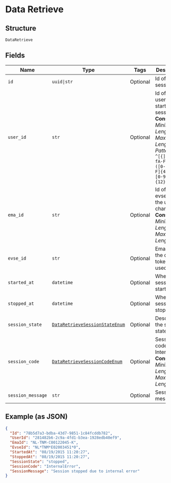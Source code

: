 
# Data Retrieve

## Structure

`DataRetrieve`

## Fields

| Name | Type | Tags | Description |
|  --- | --- | --- | --- |
| `id` | `uuid\|str` | Optional | Id of the session |
| `user_id` | `str` | Optional | Id of the user that started the session<br>**Constraints**: *Minimum Length*: `36`, *Maximum Length*: `36`, *Pattern*: `^[{]?[0-9a-fA-F]{8}-([0-9a-fA-F]{4}-){3}[0-9a-fA-F]{12}[}]?$` |
| `ema_id` | `str` | Optional | Id of the evse that the user is charging<br>**Constraints**: *Minimum Length*: `12`, *Maximum Length*: `36` |
| `evse_id` | `str` | Optional | Ema-id of the charge token that is used |
| `started_at` | `datetime` | Optional | When the session is started |
| `stopped_at` | `datetime` | Optional | When the session is stopped |
| `session_state` | [`DataRetrieveSessionStateEnum`](../../doc/models/data-retrieve-session-state-enum.md) | Optional | Describes the session state |
| `session_code` | [`DataRetrieveSessionCodeEnum`](../../doc/models/data-retrieve-session-code-enum.md) | Optional | Session code e.g InternalError<br>**Constraints**: *Minimum Length*: `7`, *Maximum Length*: `14` |
| `session_message` | `str` | Optional | Session message |

## Example (as JSON)

```json
{
  "Id": "78b5d7a3-bdba-43d7-9851-1c84fcddb782",
  "UserId": "281482b6-2c9a-4fd1-b3ea-1928edb40ef9",
  "EmaId": "NL-TNM-C00122045-K",
  "EvseId": "NL*TNM*E02003451*0",
  "StartedAt": "08/19/2015 11:20:27",
  "StoppedAt": "08/19/2015 11:20:27",
  "SessionState": "stopped",
  "SessionCode": "InternalError",
  "SessionMessage": "Session stopped due to internal error"
}
```

